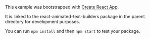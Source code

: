 This example was bootstrapped with [Create React App](https://github.com/facebook/create-react-app).

It is linked to the react-animated-text-builders package in the parent directory for development purposes.

You can run `npm install` and then `npm start` to test your package.
